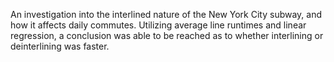 An investigation into the interlined nature of the New York City subway, and how it affects daily commutes. Utilizing average line runtimes and linear regression, a conclusion was able to be reached as to whether interlining or deinterlining was faster.